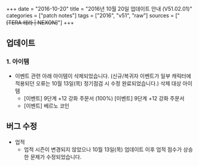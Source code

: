 +++
date = "2016-10-20"
title = "2016년 10월 20일 업데이트 안내 (V51.02.01)"
categories = ["patch notes"]
tags = ["2016", "v51", "raw"]
sources = ["~~[TERA 테라 | NEXON]~~"]
+++

## 업데이트

### **1.** 아이템
- 이벤트 관련 아래 아이템이 삭제되었습니다.
  (신규/복귀자 이벤트가 일부 캐릭터에 적용되던 오류는 10월 13일(목) 정기점검 시 수정 완료되었습니다.) 삭제 대상 아이템
  - [이벤트] 9단계 +12 강화 주문서 (100%) [이벤트] 9단계 +12 강화 주문서
  - [이벤트] 베르노 코인

## 버그 수정

- 업적
  - 업적 시즌이 변경되지 않았으나 10월 13일(목) 업데이트 이후 업적 점수가 상승한 문제가 수정되었습니다.
